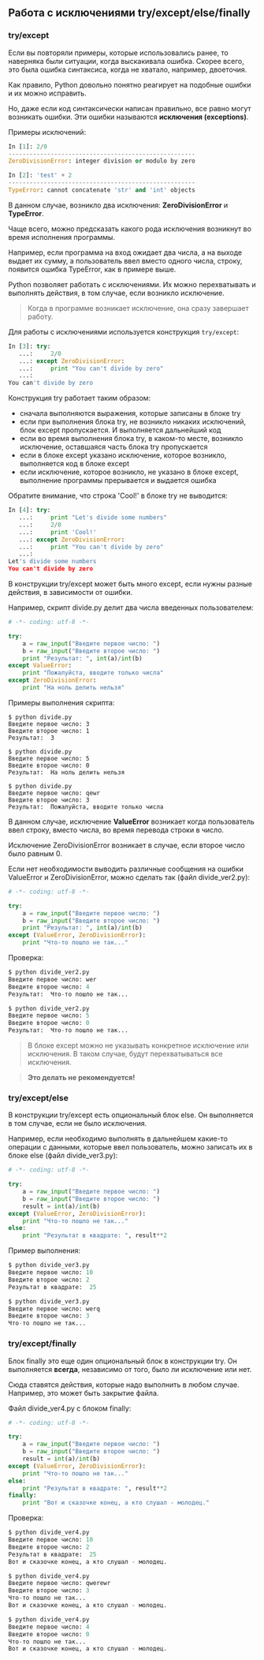 ## Работа с исключениями try/except/else/finally

### try/except

Если вы повторяли примеры, которые использовались ранее, то наверняка были ситуации, когда выскакивала ошибка. Скорее всего, это была ошибка синтаксиса, когда не хватало, например, двоеточия.

Как правило, Python довольно понятно реагирует на подобные ошибки и их можно исправить.

Но, даже если код синтаксически написан правильно, все равно могут возникать ошибки. Эти ошибки называются __исключения (exceptions)__.

Примеры исключений:
```python
In [1]: 2/0
-----------------------------------------------------
ZeroDivisionError: integer division or modulo by zero

In [2]: 'test' + 2
-----------------------------------------------------
TypeError: cannot concatenate 'str' and 'int' objects
```

В данном случае, возникло два исключения: __ZeroDivisionError__ и __TypeError__.

Чаще всего, можно предсказать какого рода исключения возникнут во время исполнения программы.

Например, если программа на вход ожидает два числа, а на выходе выдает их сумму, а пользователь ввел вместо одного числа, строку, появится ошибка TypeError, как в примере выше. 

Python позволяет работать с исключениями. Их можно перехватывать и выполнять действия, в том случае, если возникло исключение.


> Когда в программе возникает исключение, она сразу завершает работу.

Для работы с исключениями используется конструкция ```try/except```:
```python
In [3]: try:
   ...:     2/0
   ...: except ZeroDivisionError:
   ...:     print "You can't divide by zero"
   ...:     
You can't divide by zero
```

Конструкция try работает таким образом:
* сначала выполняются выражения, которые записаны в блоке try
* если при выполнения блока try, не возникло никаких исключений, блок except пропускается. И выполняется дальнейший код
* если во время выполнения блока try, в каком-то месте, возникло исключение, оставшаяся часть блока try пропускается
 * если в блоке except указано исключение, которое возникло, выполняется код в блоке except
 * если исключение, которое возникло, не указано в блоке except, выполнение программы прерывается и выдается ошибка

Обратите внимание, что строка 'Cool!' в блоке try не выводится:
```python
In [4]: try:
   ...:     print "Let's divide some numbers"
   ...:     2/0
   ...:     print 'Cool!'
   ...: except ZeroDivisionError:
   ...:     print "You can't divide by zero"
   ...:     
Let's divide some numbers
You can't divide by zero
```

В конструкции try/except может быть много except, если нужны разные действия, в зависимости от ошибки.

Например, скрипт divide.py делит два числа введенных пользователем:
```python
# -*- coding: utf-8 -*-

try:
    a = raw_input("Введите первое число: ")
    b = raw_input("Введите второе число: ")
    print "Результат: ", int(a)/int(b)
except ValueError:
    print "Пожалуйста, вводите только числа"
except ZeroDivisionError:
    print "На ноль делить нельзя"
```

Примеры выполнения скрипта:
```
$ python divide.py
Введите первое число: 3
Введите второе число: 1
Результат:  3

$ python divide.py
Введите первое число: 5
Введите второе число: 0
Результат:  На ноль делить нельзя

$ python divide.py
Введите первое число: qewr
Введите второе число: 3
Результат:  Пожалуйста, вводите только числа
```

В данном случае, исключение __ValueError__ возникает когда пользователь ввел строку, вместо числа, во время перевода строки в число.

Исключение ZeroDivisionError возникает в случае, если второе число было равным 0.

Если нет необходимости выводить различные сообщения на ошибки ValueError и ZeroDivisionError, можно сделать так (файл divide_ver2.py):
```python
# -*- coding: utf-8 -*-

try:
    a = raw_input("Введите первое число: ")
    b = raw_input("Введите второе число: ")
    print "Результат: ", int(a)/int(b)
except (ValueError, ZeroDivisionError):
    print "Что-то пошло не так..."
```

Проверка:
```python
$ python divide_ver2.py
Введите первое число: wer
Введите второе число: 4
Результат:  Что-то пошло не так...

$ python divide_ver2.py
Введите первое число: 5
Введите второе число: 0
Результат:  Что-то пошло не так...
```


> В блоке except можно не указывать конкретное исключение или исключения. В таком случае, будут перехватываться все исключения.

> __Это делать не рекомендуется!__


### try/except/else
В конструкции try/except есть опциональный блок else. Он выполняется в том случае, если не было исключения.

Например, если необходимо выполнять в дальнейшем какие-то операции с данными, которые ввел пользователь, можно записать их в блоке else (файл divide_ver3.py): 
```python
# -*- coding: utf-8 -*-

try:
    a = raw_input("Введите первое число: ")
    b = raw_input("Введите второе число: ")
    result = int(a)/int(b)
except (ValueError, ZeroDivisionError):
    print "Что-то пошло не так..."
else:
    print "Результат в квадрате: ", result**2
```

Пример выполнения:
```python
$ python divide_ver3.py
Введите первое число: 10
Введите второе число: 2
Результат в квадрате:  25

$ python divide_ver3.py
Введите первое число: werq
Введите второе число: 3
Что-то пошло не так...
```

### try/except/finally
Блок finally это еще один опциональный блок в конструкции try. Он выполняется __всегда__, независимо от того, было ли исключение или нет.

Сюда ставятся действия, которые надо выполнить в любом случае. Например, это может быть закрытие файла.

Файл divide_ver4.py с блоком finally:
```python
# -*- coding: utf-8 -*-

try:
    a = raw_input("Введите первое число: ")
    b = raw_input("Введите второе число: ")
    result = int(a)/int(b)
except (ValueError, ZeroDivisionError):
    print "Что-то пошло не так..."
else:
    print "Результат в квадрате: ", result**2
finally:
    print "Вот и сказочке конец, а кто слушал - молодец."
```

Проверка:
```python
$ python divide_ver4.py
Введите первое число: 10
Введите второе число: 2
Результат в квадрате:  25
Вот и сказочке конец, а кто слушал - молодец.

$ python divide_ver4.py
Введите первое число: qwerewr
Введите второе число: 3
Что-то пошло не так...
Вот и сказочке конец, а кто слушал - молодец.

$ python divide_ver4.py
Введите первое число: 4
Введите второе число: 0
Что-то пошло не так...
Вот и сказочке конец, а кто слушал - молодец.
```

